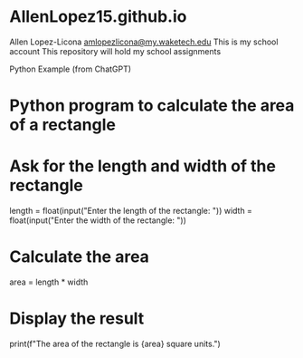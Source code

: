 # AllenLopez15.github.io

Allen Lopez-Licona
amlopezlicona@my.waketech.edu
This is my school account
This repository will hold my school assignments 

Python Example (from ChatGPT)
# Python program to calculate the area of a rectangle

# Ask for the length and width of the rectangle
length = float(input("Enter the length of the rectangle: "))
width = float(input("Enter the width of the rectangle: "))

# Calculate the area
area = length * width

# Display the result
print(f"The area of the rectangle is {area} square units.")
